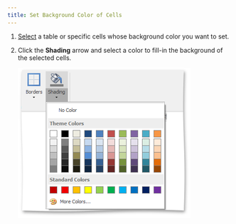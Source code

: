 ```yaml
---
title: Set Background Color of Cells
---
```

1. [Select](../../../../interface-elements-for-desktop/articles/rich-text-editor/tables/select-a-cell-row-or-column.md) a table or specific cells whose background color you want to set.
2. Click the **Shading** arrow and select a color to fill-in the background of the selected cells.
	
	![RTETablesShading](../../../images/Img121441.png)